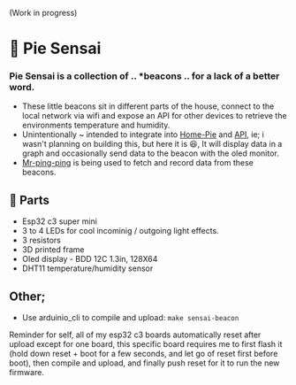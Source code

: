 (Work in progress)

# 🥧 Pie Sensai
### Pie Sensai is a collection of .. *beacons .. for a lack of a better word.

- These little beacons sit in different parts of the house, connect to the local network via wifi and expose an API for other devices to retrieve the environments temperature and humidity.
- Unintentionally ~ intended to integrate into [Home-Pie](https://github.com/LouisRossouw/home-pie-desktop) and [API](https://github.com/LouisRossouw/home-pie-server), ie; i wasn't planning on building this, but here it is 😆, It will display data in a graph and occasionally send data to the beacon with the oled monitor.
- [Mr-ping-ping](https://github.com/LouisRossouw/mr-ping-ping) is being used to fetch and record data from these beacons.

## 🍦 Parts

- Esp32 c3 super mini
- 3 to 4 LEDs for cool incominig / outgoing light effects.
- 3 resistors
- 3D printed frame
- Oled display - BDD 12C 1.3in, 128X64
- DHT11 temperature/humidity sensor

## Other;

- Use arduinio_cli to compile and upload: `make sensai-beacon`

Reminder for self, all of my esp32 c3 boards automatically reset after upload except for one board, 
this specific board requires me to first flash it (hold down reset + boot for a few seconds, and let go of reset first before boot), then compile and upload, and finally push reset for it to run the new firmware.






